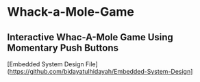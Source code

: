 # Whack-a-Mole-Game
## Interactive Whac-A-Mole Game Using Momentary Push Buttons
[Embedded System Design File](https://github.com/bidayatulhidayah/Embedded-System-Design]
